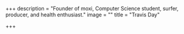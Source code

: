 +++
description = "Founder of moxi, Computer Science student, surfer, producer, and health enthusiast."
image = ""
title = "Travis Day"

+++
